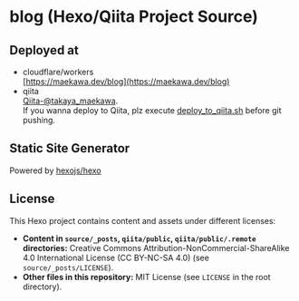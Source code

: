 # blog (Hexo/Qiita Project Source)

## Deployed at
- cloudflare/workers  
[https://maekawa.dev/blog](https://maekawa.dev/blog)
- qiita  
[Qiita-@takaya_maekawa](https://qiita.com/takaya_maekawa).  
If you wanna deploy to Qiita, plz execute [deploy_to_qiita.sh](deploy_to_qiita.sh) before git pushing.

## Static Site Generator
Powered by [hexojs/hexo](https://github.com/hexojs/hexo)

## License

This Hexo project contains content and assets under different licenses:

- **Content in `source/_posts`, `qiita/public`, `qiita/public/.remote` directories:** Creative Commons Attribution-NonCommercial-ShareAlike 4.0 International License (CC BY-NC-SA 4.0) (see `source/_posts/LICENSE`).
- **Other files in this repository:** MIT License (see `LICENSE` in the root directory).
